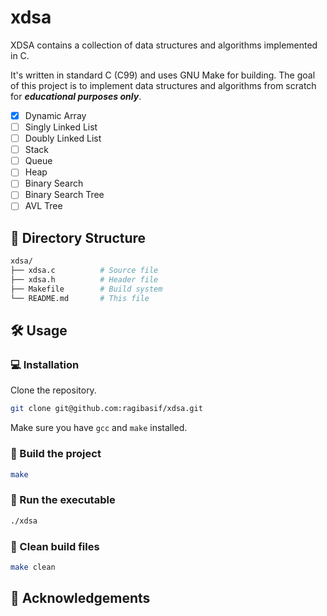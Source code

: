 # xdsa

XDSA contains a collection of data structures and algorithms implemented in C.

It's written in standard C (C99) and uses GNU Make for building. The goal of this project is to implement data structures and algorithms from scratch for ***educational purposes only***.

- [x] Dynamic Array
- [ ] Singly Linked List
- [ ] Doubly Linked List
- [ ] Stack
- [ ] Queue
- [ ] Heap
- [ ] Binary Search
- [ ] Binary Search Tree
- [ ] AVL Tree

## 📁 Directory Structure

```bash
xdsa/
├── xdsa.c          # Source file
├── xdsa.h          # Header file
├── Makefile        # Build system
└── README.md       # This file
```

## 🛠️ Usage

### 💻 Installation

Clone the repository.

```bash
git clone git@github.com:ragibasif/xdsa.git
```

Make sure you have `gcc` and `make` installed.

### 🔧 Build the project

```bash
make
```

### 🏃 Run the executable

```bash
./xdsa
```

### 🧹 Clean build files

```bash
make clean
```

## 📑 Acknowledgements
